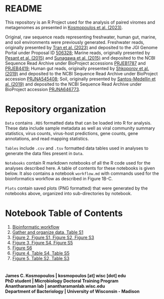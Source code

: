 # README
This repository is an R Project used for the analysis of paired viromes and metagenomes as presented in [Kosmopoulos et al. (2023)](https://www.biorxiv.org/content/10.1101/2023.10.15.562385v2).

Original, raw sequence reads representing freshwater, human gut, marine, and soil environments were previously generated. Freshwater reads, originally presented by [Tran et al. (2023)](https://www.biorxiv.org/content/10.1101/2023.04.19.537559v1) and deposited to the JGI Genome Portal under Proposal ID [506328](https://genome.jgi.doe.gov/portal/Paivirtimeseries/Paivirtimeseries.info.html); Marine reads, originally presented by [Pesant et al. (2015)](https://www.nature.com/articles/sdata201523) and [Sunagawa et al. (2015)](https://www.science.org/doi/10.1126/science.1261359) and deposited to the NCBI Sequence Read Archive under BioProject accessions [PRJEB1787](https://www.ncbi.nlm.nih.gov/bioproject/PRJEB1787) and [PRJEB4419](https://www.ncbi.nlm.nih.gov/bioproject/PRJEB4419); Human gut reads, originally presented by [Shkoporov et al. (2019)](https://www.cell.com/cell-host-microbe/fulltext/S1931-3128(19)30476-7?_returnURL=https%3A%2F%2Flinkinghub.elsevier.com%2Fretrieve%2Fpii%2FS1931312819304767%3Fshowall%3Dtrue) and deposited to the NCBI Sequence Read Archive under BioProject accession [PRJNA545408](https://www.ncbi.nlm.nih.gov/bioproject/?term=PRJNA545408); Soil, originally presented by [Santos-Medellin et al. (2019)](https://www.nature.com/articles/s41396-021-00897-y) and deposited to the NCBI Sequence Read Archive under BioProject accession [PRJNA646773](https://www.ncbi.nlm.nih.gov/sra?linkname=bioproject_sra_all&from_uid=646773).

# Repository organization
`Data` contains `.RDS` formatted data that can be loaded into R for analysis. These data include sample metadata as well as viral community summary statistics, virus counts, virus-host predictions, gene counts, gene annotations, and read mapping statistics.

`Tables` include `.csv` and `.tsv` formatted data tables used in analyses to generate the data files present in `Data`.

`Notebooks` contain R markdown notebooks of all the R code used for the analyses described here. A table of contents for these notebooks is given below. It also contains a notebook `workflow.md` with commands used for the bioinformatics workflow as described in Figure 1B-C.

`Plots` contain saved plots (PNG formatted) that were generated by the notebooks above, organized into sub-directories by notebook.

# Notebook Table of Contents
1. [Bioinformatic workflow](https://github.com/jamesck2/ViromeVsMetagenome/blob/main/Notebooks/workflow.md)
2. [Gather and organize data, Table S1](https://github.com/jamesck2/ViromeVsMetagenome/blob/main/Notebooks/data.md)
3. [Figure 2, Figure S1, Figure S2, Figure S3](https://github.com/jamesck2/ViromeVsMetagenome/blob/main/Notebooks/summary_stats.md)
4. [Figure 3, Figure S4, Figure S5](https://github.com/jamesck2/ViromeVsMetagenome/blob/main/Notebooks/presence_absence.md)
5. [Figure S6](https://github.com/jamesck2/ViromeVsMetagenome/blob/main/Notebooks/specaccum.md)
6. [Figure 4, Table S4, Table S5](https://github.com/jamesck2/ViromeVsMetagenome/blob/main/Notebooks/compare_genomes.md)
7. [Figure 5, Table S2, Table S3](https://github.com/jamesck2/ViromeVsMetagenome/blob/main/Notebooks/gene_deseq.md)

# 
**James C. Kosmopoulos | kosmopoulos \[at\] wisc \[dot\] edu**<br>
**PhD student | Microbiology Doctoral Training Program**<br>
**Anantharaman lab | anantharamanlab.wisc.edu**<br>
**Department of Bacteriology | University of Wisconsin - Madison**
